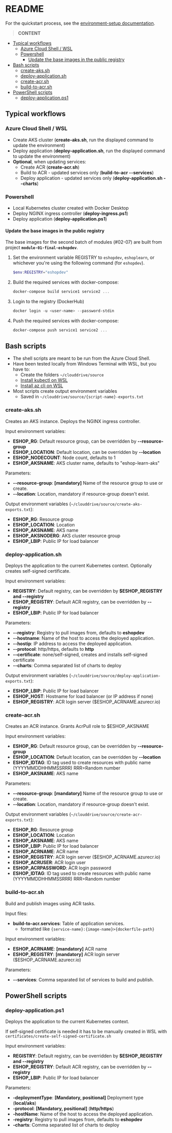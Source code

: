 # README

For the quickstart process, see the [environment-setup documentation](../../doc/environment-setup.md).

> **CONTENT**

- [Typical workflows](#typical-workflows)
  - [Azure Cloud Shell / WSL](#azure-cloud-shell--wsl)
  - [Powershell](#powershell)
    - [Update the base images in the public registry](#update-the-base-images-in-the-public-registry)
- [Bash scripts](#bash-scripts)
  - [create-aks.sh](#create-akssh)
  - [deploy-application.sh](#deploy-applicationsh)
  - [create-acr.sh](#create-acrsh)
  - [build-to-acr.sh](#build-to-acrsh)
- [PowerShell scripts](#powershell-scripts)
  - [deploy-application.ps1](#deploy-applicationps1)

## Typical workflows

### Azure Cloud Shell / WSL

- Create AKS cluster (**create-aks.sh**, run the displayed command to update the environment)
- Deploy application (**deploy-application.sh**, run the displayed command to update the environment)
- **Optional**, when updating services:
  - Create ACR (**create-acr.sh**)
  - Build to ACR - updated services only (**build-to-acr --services**)
  - Deploy application - updated services only (**deploy-application.sh --charts**)

### Powershell

- Local Kubernetes cluster created with Docker Desktop
- Deploy NGINX ingress controller (**deploy-ingress.ps1**)
- Deploy application (**deploy-application.ps1**)

#### Update the base images in the public registry

The base images for the second batch of modules (#02-07) are built from project **`module-01-final-eshopdev`**.

1. Set the environment variable REGISTRY to `eshopdev`, `eshoplearn`, or whichever you're using the following command (for `eshopdev`).

   ```powershell
   $env:REGISTRY="eshopdev"
   ```

2. Build the required services with docker-compose:

   ```powershell
   docker-compose build service1 service2 ...
   ```

3. Login to the registry (DockerHub)

   ```powershell
   docker login -u <user-name> --password-stdin
   ```

4. Push the required services with docker-compose:

   ```powershell
   docker-compose push service1 service2 ...
   ```

## Bash scripts

- The shell scripts are meant to be run from the Azure Cloud Shell.
- Have been tested locally from Windows Terminal with WSL, but you have to:
  - Create the folders `~/clouddrive/source`
  - [Install kubectl on WSL](https://devkimchi.com/2018/06/05/running-kubernetes-on-wsl/)
  - [Install az cli on WSL](https://docs.microsoft.com/en-us/cli/azure/install-azure-cli-linux?view=azure-cli-latest)
- Most scripts create output environment variables
  - Saved in `~/clouddrive/source/{script-name}-exports.txt`

### create-aks.sh

Creates an AKS instance. Deploys the NGINX ingress controller.

Input environment variables:

- **ESHOP_RG**: Default resource group, can be overridden by **--resource-group**
- **ESHOP_LOCATION**: Default location, can be overridden by **--location**
- **ESHOP_NODECOUNT**: Node count, defaults to 1
- **ESHOP_AKSNAME**: AKS cluster name, defaults to "eshop-learn-aks"

Parameters:

- **--resource-group**: **[mandatory]** Name of the resource group to use or create.
- **--location**: Location, mandatory if resource-group doesn't exist.

Output environment variables (`~/clouddrive/source/create-aks-exports.txt`):

- **ESHOP_RG**: Resource group
- **ESHOP_LOCATION**: Location
- **ESHOP_AKSNAME**: AKS name
- **ESHOP_AKSNODERG**: AKS cluster resource group
- **ESHOP_LBIP**: Public IP for load balancer

### deploy-application.sh

Deploys the application to the current Kubernetes context. Optionally creates self-signed certificate.

Input environment variables:

- **REGISTRY**: Default registry, can be overridden by **$ESHOP_REGISTRY and  --registry**
- **ESHOP_REGISTRY**: Default ACR registry, can be overridden by **--registry**
- **ESHOP_LBIP**: Public IP for load balancer

Parameters:

- **--registry**: Registry to pull images from, defaults to **eshopdev**
- **--hostname**: Name of the host to access the deployed application.
- **--hostip**: IP address to access the deployed application.
- **--protocol**: http/https, defaults to **http**
- **--certificate**: none/self-signed, creates and installs self-signed certificate
- **--charts**: Comma separated list of charts to deploy

Output environment variables (`~/clouddrive/source/deploy-application-exports.txt`):

- **ESHOP_LBIP**: Public IP for load balancer
- **ESHOP_HOST**: Hostname for load balancer (or IP address if none)
- **ESHOP_REGISTRY**: ACR login server ($ESHOP_ACRNAME.azurecr.io)

### create-acr.sh

Creates an ACR instance. Grants AcrPull role to $ESHOP_AKSNAME

Input environment variables:

- **ESHOP_RG**: Default resource group, can be overridden by **--resource-group**
- **ESHOP_LOCATION**: Default location, can be overridden by **--location**
- **ESHOP_IDTAG**: ID tag used to create resources with public name (YYYYMMDDHHMMSSRRR) RRR=Random number
- **ESHOP_AKSNAME**: AKS name

Parameters:

- **--resource-group**: **[mandatory]** Name of the resource group to use or create.
- **--location**: Location, mandatory if resource-group doesn't exist.

Output environment variables (`~/clouddrive/source/create-acr-exports.txt`):

- **ESHOP_RG**: Resource group
- **ESHOP_LOCATION**: Location
- **ESHOP_AKSNAME**: AKS name
- **ESHOP_LBIP**: Public IP for load balancer
- **ESHOP_ACRNAME**: ACR name
- **ESHOP_REGISTRY**: ACR login server ($ESHOP_ACRNAME.azurecr.io)
- **ESHOP_ACRUSER**: ACR login user
- **ESHOP_ACRPASSWORD**: ACR login password
- **ESHOP_IDTAG**: ID tag used to create resources with public name (YYYYMMDDHHMMSSRRR) RRR=Random number

### build-to-acr.sh

Build and publish images using ACR tasks.

Input files:

- **build-to-acr.services**: Table of application services.
  - formatted like `{service-name}:{image-name}>{dockerfile-path}`

Input environment variables:

- **ESHOP_ACRNAME**: **[mandatory]** ACR name
- **ESHOP_REGISTRY**: **[mandatory]** ACR login server ($ESHOP_ACRNAME.azurecr.io)

Parameters:

- **--services**: Comma separated list of services to build and publish.

## PowerShell scripts

### deploy-application.ps1

Deploys the application to the current Kubernetes context.

If self-signed certificate is needed it has to be manually created in WSL with `certificates/create-self-signed-certificate.sh`

Input environment variables:

- **REGISTRY**: Default registry, can be overridden by **$ESHOP_REGISTRY and  --registry**
- **ESHOP_REGISTRY**: Default ACR registry, can be overridden by **--registry**
- **ESHOP_LBIP**: Public IP for load balancer

Parameters:

- **-deploymentType**: **[Mandatory, positional]** Deployment type (**local/aks**)
- **-protocol**: **[Mandatory, positional]** (**http/https**)
- **-hostName**: Name of the host to access the deployed application.
- **-registry**: Registry to pull images from, defaults to **eshopdev**
- **-charts**: Comma separated list of charts to deploy
